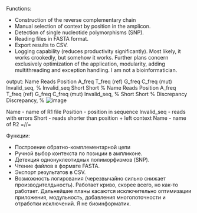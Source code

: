 Functions:
* Construction of the reverse complementary chain
* Manual selection of context by position in the amplicon.
* Detection of single nucleotide polymorphisms (SNP).
* Reading files in FASTA format.
* Export results to CSV.
* Logging capability (reduces productivity significantly).
Most likely, it works crookedly, but somehow it works. Further plans concern exclusively optimization of the application, modularity, adding multithreading and exception handling. I am not a bioinformatician.

output:
Name	Reads	Position	A_freq	T_freq (ref)	G_freq	C_freq (mut)	Invalid_seq, %	Invalid_seq	Short	Short %	Name	Reads	Position	A_freq	T_freq (ref)	G_freq	C_freq (mut)	Invalid_seq, %	Short	Short %	Discrepancy	Discrepancy, %
![image](https://github.com/user-attachments/assets/f22f985c-3198-43fc-8790-20b743da8447)

Name - name of R1 file
Position - position in sequence 
Invalid_seq - reads with errors
Short - reads shorter than position + left context
Name - name of R2
=//=

Функции: 
* Построение обратно-комплементарной цепи
* Ручной выбор контекста по позиции в ампликоне.
* Детекция однонуклеотидных полиморфизмов (SNP).
* Чтение файлов в формате FASTA.
* Экспорт результатов в CSV.
* Возможность логирования (черезвычайно сильно снижает производителдьность).
Работает криво, скорее всего, но как-то работает. Дальнейшие планы касаются исключительно оптимизации приложения, модульность, добавления многопоточности и отработки исключений. Я не биоинформатик.
